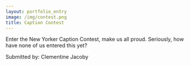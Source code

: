 ```yaml
---
layout: portfolio_entry
image: /img/contest.png
title: Caption Contest
---
```


Enter the New Yorker Caption Contest, make us all proud. Seriously, how have none of us entered this yet? 

Submitted by: Clementine Jacoby